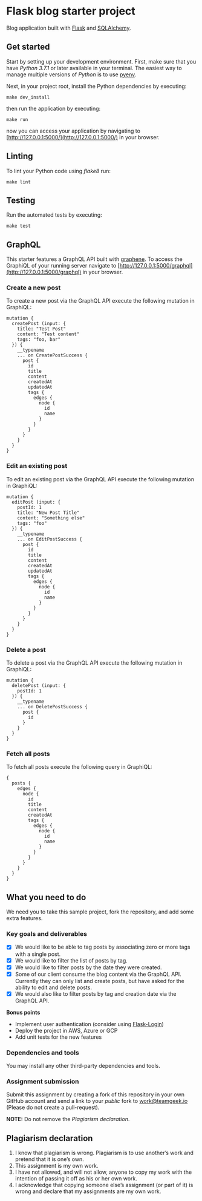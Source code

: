 # Flask blog starter project

Blog application built with [Flask](https://flask.palletsprojects.com/en/1.1.x/) and [SQLAlchemy](https://www.sqlalchemy.org/).

## Get started

Start by setting up your development environment. First, make sure that you have _Python 3.7.1_ or later available in your terminal. The easiest way to manage multiple versions of _Python_ is to use [pyenv](https://github.com/pyenv/pyenv).

Next, in your project root, install the Python dependencies by executing:

```
make dev_install
```

then run the application by executing:

```
make run
```

now you can access your application by navigating to [http://127.0.0.1:5000/](http://127.0.0.1:5000/) in your browser.

## Linting

To lint your Python code using _flake8_ run:

```
make lint
```

## Testing

Run the automated tests by executing:

```
make test
```

## GraphQL

This starter features a GraphQL API built with [graphene](https://github.com/graphql-python/graphene). To access the GraphiQL of your running server navigate to [http://127.0.0.1:5000/graphql](http://127.0.0.1:5000/graphql) in your browser.

### Create a new post

To create a new post via the GraphQL API execute the following mutation in GraphiQL:

```
mutation {
  createPost (input: {
    title: "Test Post"
    content: "Test content"
    tags: "foo, bar"
  }) {
    __typename
    ... on CreatePostSuccess {
      post {
        id
        title
        content
        createdAt
        updatedAt
        tags {
          edges {
            node {
              id
              name
            }
          }
        }
      }
    }
  }
}
```

### Edit an existing post

To edit an existing post via the GraphQL API execute the following mutation in GraphiQL:

```
mutation {
  editPost (input: {
    postId: 1
    title: "New Post Title"
    content: "Something else"
    tags: "foo"
  }) {
    __typename
    ... on EditPostSuccess {
      post {
        id
        title
        content
        createdAt
        updatedAt
        tags {
          edges {
            node {
              id
              name
            }
          }
        }
      }
    }
  }
}
```
### Delete a  post

To delete a post via the GraphQL API execute the following mutation in GraphiQL:

```
mutation {
  deletePost (input: {
    postId: 1
  }) {
    __typename
    ... on DeletePostSuccess {
      post {
        id
      }
    }
  }
}
```

### Fetch all posts

To fetch all posts execute the following query in GraphiQL:

```
{
  posts {
    edges {
      node {
        id
        title
        content
        createdAt
        tags {
          edges {
            node {
              id
              name
            }
          }
        }
      }
    }
  }
}
```

## What you need to do

We need you to take this sample project, fork the repository, and add some extra features.

### Key goals and deliverables

- [x] We would like to be able to tag posts by associating zero or more tags with a single post.
- [x] We would like to filter the list of posts by tag.
- [x] We would like to filter posts by the date they were created.
- [x] Some of our client consume the blog content via the GraphQL API. Currently they can only list and create posts, but have asked for the ability to edit and delete posts.
- [x] We would also like to filter posts by tag and creation date via the GraphQL API.

**Bonus points**

- Implement user authentication (consider using [Flask-Login](https://flask-login.readthedocs.io/en/latest/))
- Deploy the project in AWS, Azure or GCP
- Add unit tests for the new features

### Dependencies and tools

You may install any other third-party dependencies and tools.

### Assignment submission

Submit this assignment by creating a fork of this repository in your own GitHub account and send a link to your _public_ fork to work@teamgeek.io (Please do not create a pull-request).

**NOTE:** Do not remove the *Plagiarism declaration*.

## Plagiarism declaration

1. I know that plagiarism is wrong. Plagiarism is to use another’s work and pretend that it is one’s own.
2. This assignment is my own work.
3. I have not allowed, and will not allow, anyone to copy my work with the intention of passing it off as his or her own work.
4. I acknowledge that copying someone else’s assignment (or part of it) is wrong and declare that my assignments are my own work.
